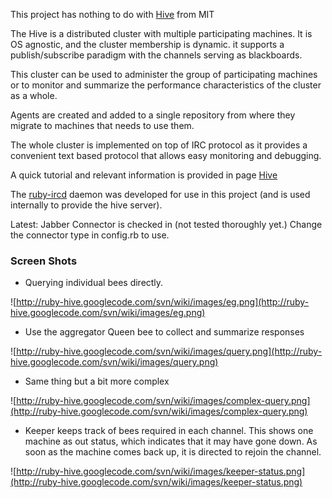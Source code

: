 This project has nothing to do with [Hive](http://hive.sourceforge.net/) from MIT

The Hive is a distributed cluster with multiple participating machines. It is OS agnostic, and the cluster membership is dynamic. it supports a publish/subscribe paradigm with the channels serving as blackboards.

This cluster can be used to administer the group of participating machines or to monitor and summarize the performance characteristics of the cluster as a whole.

Agents are created and added to a single repository from where they migrate to machines that needs to use them.

The whole cluster is implemented on top of IRC protocol as it provides a convenient text based protocol that allows easy monitoring and debugging.

A quick tutorial and relevant information is provided in page [Hive](Hive.md)

The [ruby-ircd](http://code.google.com/p/ruby-ircd/) daemon was developed for use in this project (and is used internally to provide the hive server).

Latest:
Jabber Connector is checked in (not tested thoroughly yet.)
Change the connector type in config.rb to use.

### Screen Shots ###

  * Querying individual bees directly.


![http://ruby-hive.googlecode.com/svn/wiki/images/eg.png](http://ruby-hive.googlecode.com/svn/wiki/images/eg.png)

  * Use the aggregator Queen bee to collect and summarize responses

![http://ruby-hive.googlecode.com/svn/wiki/images/query.png](http://ruby-hive.googlecode.com/svn/wiki/images/query.png)

  * Same thing but a bit more complex

![http://ruby-hive.googlecode.com/svn/wiki/images/complex-query.png](http://ruby-hive.googlecode.com/svn/wiki/images/complex-query.png)

  * Keeper keeps track of bees required in each channel. This shows one machine as out status, which indicates that it may have gone down. As soon as the machine comes back up, it is directed to rejoin the channel.

![http://ruby-hive.googlecode.com/svn/wiki/images/keeper-status.png](http://ruby-hive.googlecode.com/svn/wiki/images/keeper-status.png)

